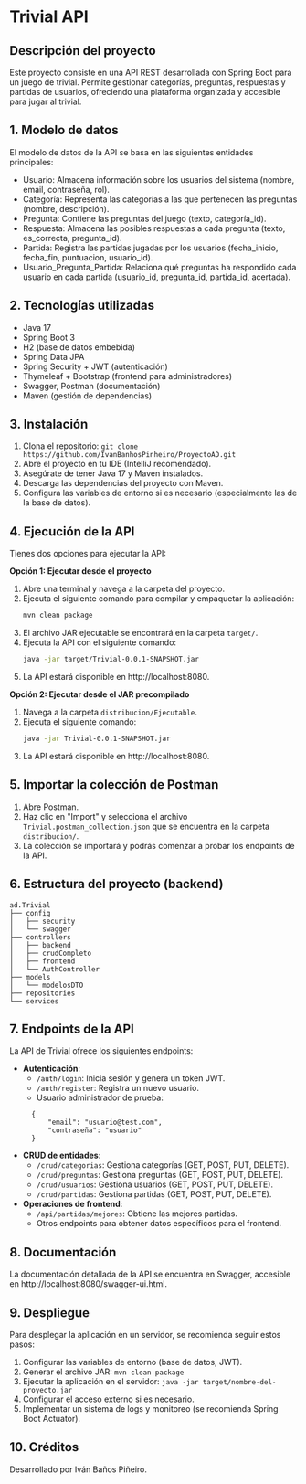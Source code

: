 # Trivial API

## Descripción del proyecto
Este proyecto consiste en una API REST desarrollada con Spring Boot para un juego de trivial. Permite gestionar categorías, preguntas, respuestas y partidas de usuarios, ofreciendo una plataforma organizada y accesible para jugar al trivial.

## 1. Modelo de datos
El modelo de datos de la API se basa en las siguientes entidades principales:
- Usuario: Almacena información sobre los usuarios del sistema (nombre, email, contraseña, rol).
- Categoría: Representa las categorías a las que pertenecen las preguntas (nombre, descripción).
- Pregunta: Contiene las preguntas del juego (texto, categoría_id).
- Respuesta: Almacena las posibles respuestas a cada pregunta (texto, es_correcta, pregunta_id).
- Partida: Registra las partidas jugadas por los usuarios (fecha_inicio, fecha_fin, puntuacion, usuario_id).
- Usuario_Pregunta_Partida: Relaciona qué preguntas ha respondido cada usuario en cada partida (usuario_id, pregunta_id, partida_id, acertada).

## 2. Tecnologías utilizadas
- Java 17
- Spring Boot 3
- H2 (base de datos embebida)
- Spring Data JPA
- Spring Security + JWT (autenticación)
- Thymeleaf + Bootstrap (frontend para administradores)
- Swagger, Postman (documentación)
- Maven (gestión de dependencias)

## 3. Instalación
1. Clona el repositorio: `git clone https://github.com/IvanBanhosPinheiro/ProyectoAD.git`
2. Abre el proyecto en tu IDE (IntelliJ recomendado).
3. Asegúrate de tener Java 17 y Maven instalados.
4. Descarga las dependencias del proyecto con Maven.
5. Configura las variables de entorno si es necesario (especialmente las de la base de datos).

## 4. Ejecución de la API

Tienes dos opciones para ejecutar la API:

**Opción 1: Ejecutar desde el proyecto**

1. Abre una terminal y navega a la carpeta del proyecto.
2. Ejecuta el siguiente comando para compilar y empaquetar la aplicación:
   ```bash
   mvn clean package
   ```
3. El archivo JAR ejecutable se encontrará en la carpeta `target/`.
4. Ejecuta la API con el siguiente comando:
   ```bash
   java -jar target/Trivial-0.0.1-SNAPSHOT.jar 
   ```
5. La API estará disponible en http://localhost:8080.

**Opción 2: Ejecutar desde el JAR precompilado**

1. Navega a la carpeta `distribucion/Ejecutable`.
2. Ejecuta el siguiente comando:
   ```bash
   java -jar Trivial-0.0.1-SNAPSHOT.jar
   ```
3. La API estará disponible en http://localhost:8080.

## 5. Importar la colección de Postman

1. Abre Postman.
2. Haz clic en "Import" y selecciona el archivo `Trivial.postman_collection.json` que se encuentra en la carpeta `distribucion/`.
3. La colección se importará y podrás comenzar a probar los endpoints de la API.

## 6. Estructura del proyecto (backend)

```
ad.Trivial
├── config
│   ├── security
│   └── swagger
├── controllers
│   ├── backend
│   ├── crudCompleto
│   ├── frontend
│   └── AuthController
├── models
│   └── modelosDTO
├── repositories
└── services
```

## 7. Endpoints de la API

La API de Trivial ofrece los siguientes endpoints:

- **Autenticación**:
  - `/auth/login`: Inicia sesión y genera un token JWT.
  - `/auth/register`: Registra un nuevo usuario.
  - Usuario administrador de prueba:
  ```
	{
		"email": "usuario@test.com",
		"contraseña": "usuario"
	}
  ```
- **CRUD de entidades**:
  - `/crud/categorias`: Gestiona categorías (GET, POST, PUT, DELETE).
  - `/crud/preguntas`: Gestiona preguntas (GET, POST, PUT, DELETE).
  - `/crud/usuarios`: Gestiona usuarios (GET, POST, PUT, DELETE).
  - `/crud/partidas`: Gestiona partidas (GET, POST, PUT, DELETE).
- **Operaciones de frontend**:
  - `/api/partidas/mejores`: Obtiene las mejores partidas.
  - Otros endpoints para obtener datos específicos para el frontend.

## 8. Documentación

La documentación detallada de la API se encuentra en Swagger, accesible en http://localhost:8080/swagger-ui.html.

## 9. Despliegue

Para desplegar la aplicación en un servidor, se recomienda seguir estos pasos:

1. Configurar las variables de entorno (base de datos, JWT).
2. Generar el archivo JAR: `mvn clean package`
3. Ejecutar la aplicación en el servidor: `java -jar target/nombre-del-proyecto.jar`
4. Configurar el acceso externo si es necesario.
5. Implementar un sistema de logs y monitoreo (se recomienda Spring Boot Actuator).

## 10. Créditos

Desarrollado por Iván Baños Piñeiro.

